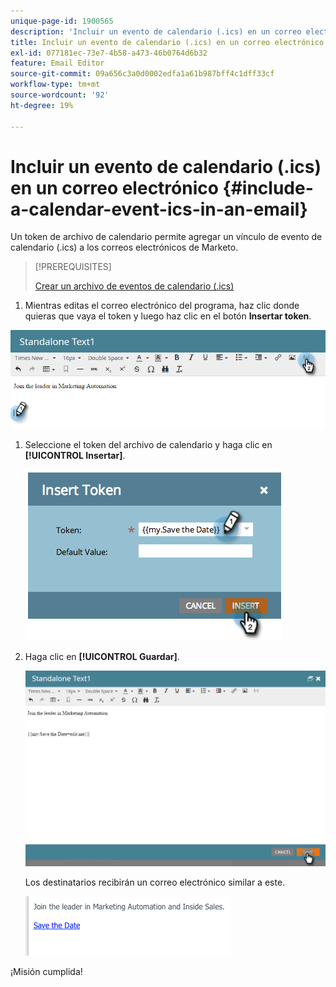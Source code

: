 ```yaml
---
unique-page-id: 1900565
description: 'Incluir un evento de calendario (.ics) en un correo electrónico: documentos de Marketo, documentación del producto'
title: Incluir un evento de calendario (.ics) en un correo electrónico
exl-id: 077181ec-73e7-4b58-a473-46b0764d6b32
feature: Email Editor
source-git-commit: 09a656c3a0d0002edfa1a61b987bff4c1dff33cf
workflow-type: tm+mt
source-wordcount: '92'
ht-degree: 19%

---
```


# Incluir un evento de calendario (.ics) en un correo electrónico {#include-a-calendar-event-ics-in-an-email}

Un token de archivo de calendario permite agregar un vínculo de evento de calendario (.ics) a los correos electrónicos de Marketo.

>[!PREREQUISITES]
>
>[Crear un archivo de eventos de calendario (.ics)](/help/marketo/product-docs/email-marketing/general/functions-in-the-editor/create-a-calendar-event-ics-file.md)

1. Mientras editas el correo electrónico del programa, haz clic donde quieras que vaya el token y luego haz clic en el botón **Insertar token**.

![](assets/one-6.png)

1. Seleccione el token del archivo de calendario y haga clic en **[!UICONTROL Insertar]**.

   ![](assets/image2014-9-11-16-3a53-3a30.png)

1. Haga clic en **[!UICONTROL Guardar]**.

   ![](assets/three-5.png)

   Los destinatarios recibirán un correo electrónico similar a este.

   ![](assets/image2014-9-11-16-3a53-3a48.png)

¡Misión cumplida!
